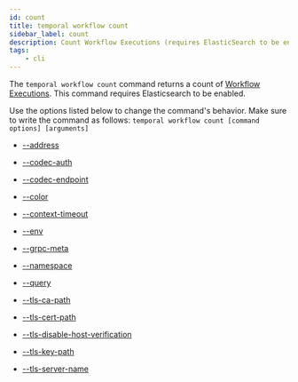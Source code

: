 ```yaml
---
id: count
title: temporal workflow count
sidebar_label: count
description: Count Workflow Executions (requires ElasticSearch to be enabled).
tags:
	- cli
---
```


The `temporal workflow count` command returns a count of [Workflow Executions](/concepts/what-is-a-workflow-execution).
This command requires Elasticsearch to be enabled.

Use the options listed below to change the command's behavior.
Make sure to write the command as follows:
`temporal workflow count [command options] [arguments]`

- [--address](/cli/cmd-options/address)

- [--codec-auth](/cli/cmd-options/codec-auth)

- [--codec-endpoint](/cli/cmd-options/codec-endpoint)

- [--color](/cli/cmd-options/color)

- [--context-timeout](/cli/cmd-options/context-timeout)

- [--env](/cli/cmd-options/env)

- [--grpc-meta](/cli/cmd-options/grpc-meta)

- [--namespace](/cli/cmd-options/namespace)

- [--query](/cli/cmd-options/query)

- [--tls-ca-path](/cli/cmd-options/tls-ca-path)

- [--tls-cert-path](/cli/cmd-options/tls-cert-path)

- [--tls-disable-host-verification](/cli/cmd-options/tls-disable-host-verification)

- [--tls-key-path](/cli/cmd-options/tls-key-path)

- [--tls-server-name](/cli/cmd-options/tls-server-name)


